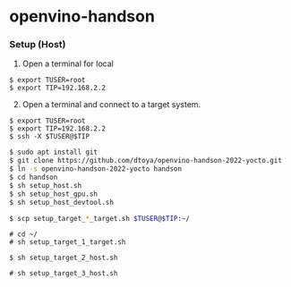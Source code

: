 # openvino-handson

### Setup (Host)

1. Open a terminal for local
```
$ export TUSER=root
$ export TIP=192.168.2.2
```

2. Open a terminal and connect to a target system.
```
$ export TUSER=root
$ export TIP=192.168.2.2
$ ssh -X $TUSER@$TIP
```

```bash
$ sudo apt install git
$ git clone https://github.com/dtoya/openvino-handson-2022-yocto.git 
$ ln -s openvino-handson-2022-yocto handson
$ cd handson
$ sh setup_host.sh
$ sh setup_host_gpu.sh
$ sh setup_host_devtool.sh
```

```bash
$ scp setup_target_*_target.sh $TUSER@$TIP:~/
```
```
# cd ~/
# sh setup_target_1_target.sh
```

```
$ sh setup_target_2_host.sh
```

```
# sh setup_target_3_host.sh
```

